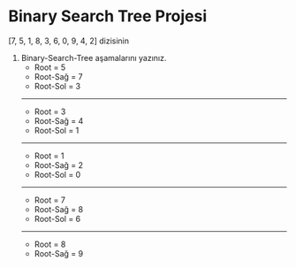 # Binary Search Tree Projesi

[7, 5, 1, 8, 3, 6, 0, 9, 4, 2] dizisinin 

1. Binary-Search-Tree aşamalarını yazınız.
    - Root = 5
    - Root-Sağ = 7
    - Root-Sol = 3
    ---
    - Root = 3 
    - Root-Sağ = 4
    - Root-Sol = 1
    ---
    - Root = 1
    - Root-Sağ = 2
    - Root-Sol = 0
    ---
    - Root = 7
    - Root-Sağ = 8
    - Root-Sol = 6
    ---
    - Root = 8 
    - Root-Sağ = 9
